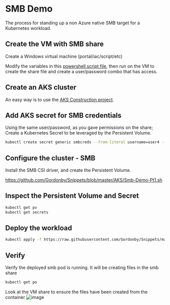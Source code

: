 # SMB Demo

The process for standing up a non Azure native SMB target for a Kubernetes workload.

## Create the VM with SMB share

Create a Windows virtual machine (portal/iac/script/etc)

Modify the variables in this [powershell script file](https://github.com/Gordonby/Snippets/blob/master/AzureVMCustomScriptExtension/Windows-CreateSmbShare.md), then run on the VM to create the share file and create a user/password combo that has access.

## Create an AKS cluster

An easy way is to use the [AKS Construction project](https://github.com/Azure/Aks-Construction).

## Add AKS secret for SMB credentials

Using the same user/password, as you gave permissions on the share; Create a Kubernetes Secret to be leveraged by the Persistent Volume.

```bash
kubectl create secret generic smbcreds --from-literal username=user4 --from-literal password="zeP4ssW0RD%%"
```

## Configure the cluster - SMB

Install the SMB CSI driver, and create the Persistent Volume.

https://github.com/Gordonby/Snippets/blob/master/AKS/Smb-Demo-Pt1.sh

## Inspect the Persistent Volume and Secret

```bash
kubectl get pv
kubectl get secrets
```

## Deploy the workload

```bash
kubectl apply -f https://raw.githubusercontent.com/Gordonby/Snippets/master/AKS/Smb-Demo-Pt2.yaml
```

## Verify

Verify the deployed smb pod is running. It will be creating files in the smb share

```bash
kubectl get po
```

Look at the VM share to ensure the files have been created from the container
![image](https://user-images.githubusercontent.com/17914476/151969003-3b49356b-25cc-4032-8d3e-e22aad3940fa.png)

